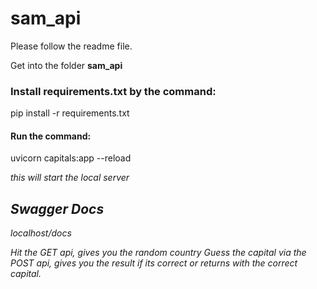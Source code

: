 # sam_api
Please follow the readme file.

Get into the folder <b>sam_api</b>

<h3>Install requirements.txt by the command:</h3>

pip install -r requirements.txt


<h4><b>Run the command: </b></h4>

 uvicorn capitals:app --reload

<i>this will start the local server <i>



<h2>Swagger Docs</h2>
localhost/docs

Hit the GET api, gives you the random country
Guess the capital via the POST api, gives you the result if its correct or returns with the correct capital.


